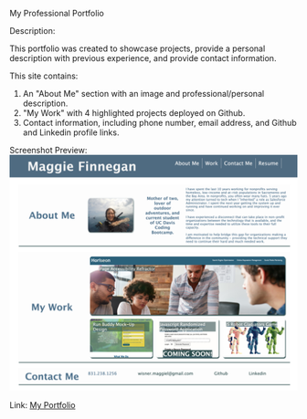 My Professional Portfolio

Description:

This portfolio was created to showcase projects, provide a personal description with previous experience, and provide contact information. 

This site contains: 
1. An "About Me" section with an image and professional/personal description. 
2. "My Work" with 4 highlighted projects deployed on Github. 
3. Contact information, including phone number, email address, and Github and Linkedin profile links.


Screenshot Preview:
<img src="./assets/images/My Portfolio.png"/>

Link: <a href="https://magfinn.github.io/Portfolio/"> My Portfolio</a>


